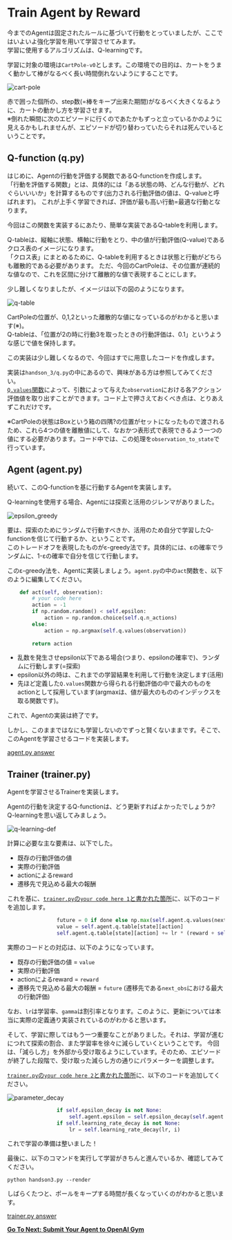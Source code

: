 # Train Agent by Reward

今までのAgentは固定されたルールに基づいて行動をとっていましたが、ここではいよいよ強化学習を用いて学習させてみます。  
学習に使用するアルゴリズムは、Q-learningです。

学習に対象の環境は`CartPole-v0`とします。この環境での目的は、カートをうまく動かして棒がなるべく長い時間倒れないようにすることです。

![cart-pole](./img/task.PNG)

赤で囲った個所の、step数(=棒をキープ出来た期間)がなるべく大きくなるように、カートの動かし方を学習させます。  
※倒れた瞬間に次のエピソードに行くのであたかもずっと立っているかのように見えるかもしれませんが、エピソードが切り替わっていたらそれは死んでいるということです。

## Q-function (q.py)

はじめに、Agentの行動を評価する関数であるQ-functionを作成します。  
「行動を評価する関数」とは、具体的には「ある状態の時、どんな行動が、どれぐらいいいか」を計算するものです(出力される行動評価の値は、Q-valueと呼ばれます)。
これが上手く学習できれば、評価が最も高い行動=最適な行動となります。

今回はこの関数を実装するにあたり、簡単な実装であるQ-tableを利用します。

Q-tableは、縦軸に状態、横軸に行動をとり、中の値が行動評価(Q-value)であるクロス表のイメージになります。  
「クロス表」にまとめるために、Q-tableを利用するときは状態と行動がどちらも離散的である必要があります。
ただ、今回のCartPoleは、その位置が連続的な値なので、これを区間に分けて離散的な値で表現することにします。

少し難しくなりましたが、イメージは以下の図のようになります。

![q-table](./img/q-table.png)

CartPoleの位置が、0,1,2といった離散的な値になっているのがわかると思います(※)。  
Q-tableは、「位置が2の時に行動3を取ったときの行動評価は、0.1」というような感じで値を保持します。

この実装は少し難しくなるので、今回はすでに用意したコードを作成します。

実装は`handson_3/q.py`の中にあるので、興味がある方は参照してみてください。  
[`Q.values`関数](https://github.com/icoxfog417/techcircle_openai_handson/blob/answer/handson_3/q.py#L55)によって、引数によって与えた`observation`における各アクション評価値を取り出すことができます。コード上で押さえておくべき点は、とりあえずこれだけです。

※CartPoleの状態はBoxという箱の四隅?の位置がセットになったもので渡されるため、これら4つの値を離散値にして、なおかつ表形式で表現できるよう一つの値にする必要があります。コード中では、この処理を`observation_to_state`で行っています。

## Agent (agent.py)

続いて、このQ-functionを基に行動するAgentを実装します。

Q-learningを使用する場合、Agentには探索と活用のジレンマがありました。

![epsilon_greedy](./img/epsilon_greedy.png)

要は、探索のためにランダムで行動すべきか、活用のため自分で学習したQ-functionを信じて行動するか、ということです。  
このトレードオフを表現したものがε-greedy法です。具体的には、εの確率でランダムに、1-εの確率で自分を信じて行動します。

このε-greedy法を、Agentに実装しましょう。`agent.py`の中の`act`関数を、以下のように編集してください。

```python
    def act(self, observation):
        # your code here
        action = -1
        if np.random.random() < self.epsilon:
            action = np.random.choice(self.q.n_actions)
        else:
            action = np.argmax(self.q.values(observation))
        
        return action

```

* 乱数を発生させepsilon以下である場合(つまり、epsilonの確率で)、ランダムに行動します(=探索)
* epsilon以外の時は、これまでの学習結果を利用して行動を決定します(活用)
 * 先ほど定義した`Q.values`関数から得られる行動評価の中で最大のものをactionとして採用しています(argmaxは、値が最大のもののインデックスを取る関数です)。

これで、Agentの実装は終了です。

しかし、このままではなにも学習しないのでずっと賢くないままです。そこで、このAgentを学習させるコードを実装します。

[agent.py answer](https://github.com/icoxfog417/techcircle_openai_handson/blob/answer/handson_3/agent.py)

## Trainer (trainer.py)

Agentを学習させるTrainerを実装します。

Agentの行動を決定するQ-functionは、どう更新すればよかったでしょうか?  
Q-learningを思い返してみましょう。

![q-learning-def](./img/q-learning-def.png)

計算に必要な主な要素は、以下でした。

* 既存の行動評価の値
* 実際の行動評価
 * actionによるreward
 * 遷移先で見込める最大の報酬

これを基に、[`trainer.py`の`your code here 1`と書かれた箇所](https://github.com/icoxfog417/techcircle_openai_handson/blob/master/handson_3/trainer.py#L34)に、以下のコードを追加します。

```python
                future = 0 if done else np.max(self.agent.q.values(next_obs))
                value = self.agent.q.table[state][action]
                self.agent.q.table[state][action] += lr * (reward + self.gamma * future - value)
```

実際のコードとの対応は、以下のようになっています。

* 既存の行動評価の値 = `value`
* 実際の行動評価
 * actionによるreward = `reward`
 * 遷移先で見込める最大の報酬 = `future` (遷移先である`next_obs`における最大の行動評価)

なお、`lr`は学習率、`gamma`は割引率となります。このように、更新については本当に実際の定義通り実装されているのがわかると思います。


そして、学習に際してはもう一つ重要なことがありました。それは、学習が進むにつれて探索の割合、また学習率を徐々に減らしていくということです。
今回は、「減らし方」を外部から受け取るようにしています。そのため、エピソードが終了した段階で、受け取った減らし方の通りにパラメーターを調整します。

[`trainer.py`の`your code here 2`と書かれた箇所](https://github.com/icoxfog417/techcircle_openai_handson/blob/master/handson_3/trainer.py#L49)に、以下のコードを追加してください。

![parameter_decay](./img/parameter_decay.png)

```python
                if self.epsilon_decay is not None:
                    self.agent.epsilon = self.epsilon_decay(self.agent.epsilon, i)
                if self.learning_rate_decay is not None:
                    lr = self.learning_rate_decay(lr, i)

```

これで学習の準備は整いました！

最後に、以下のコマンドを実行して学習がきちんと進んでいるか、確認してみてください。

```
python handson3.py --render
```

しばらくたつと、ポールをキープする時間が長くなっていくのがわかると思います。

[trainer.py answer](https://github.com/icoxfog417/techcircle_openai_handson/blob/answer/handson_3/trainer.py)

**[Go To Next: Submit Your Agent to OpenAI Gym](https://github.com/icoxfog417/techcircle_openai_handson/tree/master/handson_optional)**
